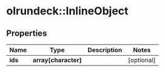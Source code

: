 # olrundeck::InlineObject

## Properties
Name | Type | Description | Notes
------------ | ------------- | ------------- | -------------
**ids** | **array[character]** |  | [optional] 


